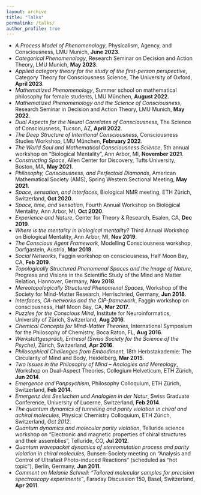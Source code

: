 ```yaml
---
layout: archive
title: "Talks"
permalink: /talks/
author_profile: true
---
```


<!--p style="text-decoration:underline;"><a href="/talkmap.html">See a map of all the places I've given a talk!</a></p> 

{% for post in site.talks reversed %}
  {% include archive-single-talk.html %}
{% endfor %} -->

* *A Process Model of Phenomenology*, Physicalism, Agency, and Consciousness, LMU Munich, **June 2023**.
* *Categorical Phenomenology*, Research Seminar on Decision and Action Theory, LMU Munich, **May 2023**.
*	*Applied category theory for the study of the first-person perspective*, Category Theory for Consciousness Science, The University of Oxford, **April 2023**.
* *Mathematized Phenomenology*, Summer school on mathematical philosophy for female students, LMU München, **August 2022**.
* *Mathematized Phenomenology and the Science of Consciousness*, Research Seminar in Decision and Action Theory, LMU Munich, **May 2022**.
* *Dual Aspects for the Neural Correlates of Consciousness*, The Science of Consciousness, Tucson, AZ, **April 2022**.
* *The Deep Structure of Intentional Consciousness*, Consciousness Studies Workshop, LMU München, **February 2022**.
* *The World Soul and Mathematical Consciousness Science*, 5th annual workshop on “Biological Mentality”, Ann Arbor, MI, **November 2021**.
* *Constructing Space*, Allen Center for Discovery, Tufts University, Boston, MA, **May 2021**.
* *Philosophy, Consciousness, and Perfectoid Diamonds*, American Mathematical Society (AMS), Spring Western Sectional Meeting, **May 2021**.
* *Space, sensation, and interfaces*, Biological NMR meeting, ETH Zürich, Switzerland, **Oct 2020**. 
* *Space, time, and sensation*, Fourth Annual Workshop on Biological Mentality, Ann Arbor, MI, **Oct 2020**. 
* *Experience and Nature*, Center for Theory & Research, Esalen, CA, **Dec 2019**.
*	*Where is the mentality in biological mentality?* Third Annual Workshop on Biological Mentality, Ann Arbor, MI, **Nov 2019**.
*	*The Conscious Agent Framework*, Modelling Consciousness workshop, Dorfgastein, Austria, **Mar 2019**.
*	*Social Networks*, Faggin workshop on consciousness, Half Moon Bay, CA, **Feb 2019**.
*	*Topologically Structured Phenomenal Spaces and the Image of Nature*, Progress and Visions in the Scientific Study of the Mind and Matter Relation, Hannover, Germany, **Nov 2018**.
*	*Mereotopologically Structured Phenomenal Spaces*, Workshop of the Society for Mind-Matter Research, Herrischried, Germany, **Jun 2018**.
*	*Interfaces, CA-networks and the CIP-framework*, Faggin workshop on consciousness, Half Moon Bay, CA, **Mar 2017**.
*	*Puzzles for the Conscious Mind*, Institute for Neuroinformatics, University of Zürich, Switzerland, **Aug 2016**. 
*	*Chemical Concepts for Mind-Matter Theories*, International Symposium for the Philosophy of Chemistry, Boca Raton, FL, **Aug 2016**. 
*	*Werkstattgespräch, Entresol (Swiss Society for the Science of the Psyche)*, Zürich, Switzerland, **Apr 2016**. 
*	*Philosophical Challenges from Embodiment*, 18th Herbstakademie: The Circularity of Mind and Body, Heidelberg, **Mar 2015**. 
*	*Two Issues in the Philosophy of Mind – Analogies and Mereology*, Workshop on Dual-Aspect Theories, Collegium Helveticum, ETH Zürich, **Jun 2014**. 
*	*Emergence and Panpsychism*, Philosophy Colloquium, ETH Zürich, Switzerland, **Feb 2014**. 
*	*Emergenz des Seelischen und Analogien in der Natur*, Swiss Graduate Conference, University of Lucerne, Switzerland, **Feb 2014**. 
*	*The quantum dynamics of tunneling and parity violation in chiral and achiral molecules*, Physical Chemistry Colloquium, ETH Zürich, Switzerland, *Oct 2012*. 
*	*Quantum dynamics and molecular parity violation*, Telluride science workshop on “Electronic and magnetic properties of chiral structures and their assemblies”, Telluride, CO, **Jul 2012**. 
*	*Quantum wavepacket dynamics of stereomutation process and parity violation in chiral molecules*, Bunsen-Society meeting on “Analysis and Control of Ultrafast Photo-induced Reactions” (scheduled as “hot topic”), Berlin, Germany, **Jun 2011**. 
*	*Comment on Melanie Schnell: “Tailored molecular samples for precision spectroscopy experiments”*, Faraday Discussion 150, Basel, Switzerland, **Apr 2011**. 

